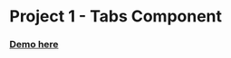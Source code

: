 # Project 1 - Tabs Component
### [Demo here](https://sbchittenden.github.io/MD-Mastering-CSS-projects/tab-component/)
